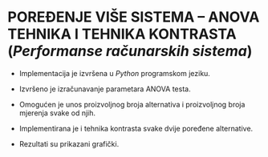 # POREĐENJE VIŠE SISTEMA – ANOVA TEHNIKA I TEHNIKA KONTRASTA (_Performanse računarskih sistema_) 

* Implementacija je izvršena u _Python_ programskom jeziku.

* Izvršeno je izračunavanje parametara ANOVA testa.

*  Omogućen je unos proizvoljnog broja alternativa i proizvoljnog broja mjerenja svake od njih.

* Implementirana je i tehnika kontrasta svake dvije poređene alternative.

* Rezultati su prikazani grafički.
